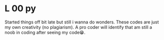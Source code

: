 # L 00 py
Started things off bit late but still i wanna do wonders. These codes are just my own creativity (no plagiarism). A pro coder will identify that am still a noob in coding after seeing my code😁. 
